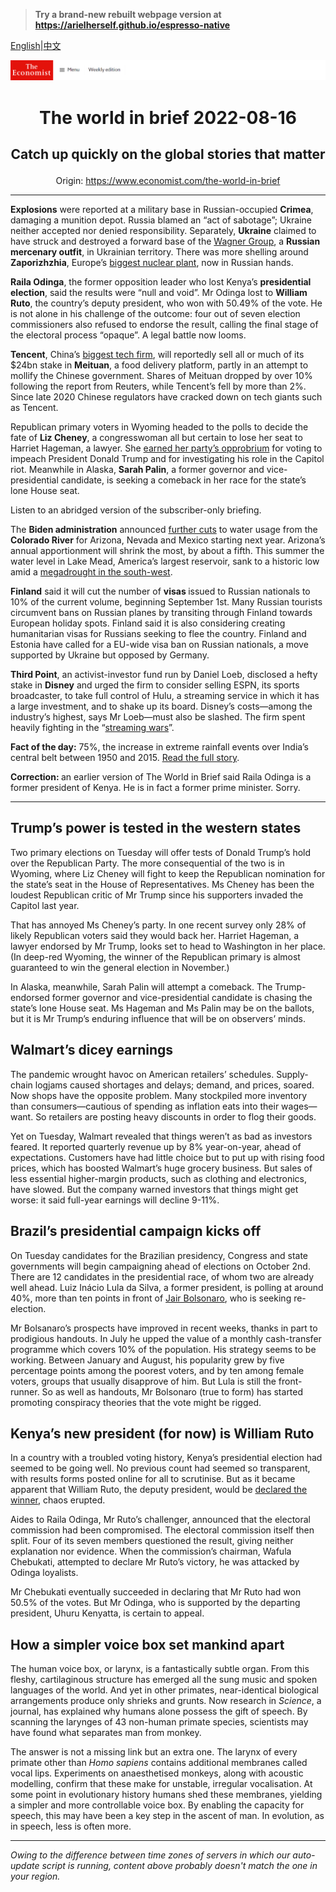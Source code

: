 > **Try a brand-new rebuilt webpage version at https://arielherself.github.io/espresso-native**

[English](https://github.com/arielherself/espresso/blob/main/README.md)|[中文](https://github-com.translate.goog/arielherself/espresso/blob/main/README.md?_x_tr_sl=en&_x_tr_tl=zh-CN&_x_tr_hl=zh-CN&_x_tr_pto=wapp)



![The Economist](menubar.png)

# <p align="center">The world in brief 2022-08-16</p>

## <p align="center">Catch up quickly on the global stories that matter</p>

<p align="center">Origin: <a href="https://www.economist.com/the-world-in-brief">https://www.economist.com/the-world-in-brief</a><hr>

<strong>Explosions</strong> were reported at a military base in Russian-occupied <strong>Crimea</strong>, damaging a munition depot. Russia blamed an “act of sabotage”; Ukraine neither accepted nor denied responsibility. Separately, <strong>Ukraine</strong> claimed to have struck and destroyed a forward base of the [Wagner Group](https://www.economist.com/the-economist-explains/2022/03/07/what-is-the-wagner-group-russias-mercenary-organisation), a <strong>Russian mercenary outfit</strong>, in Ukrainian territory. There was more shelling around <strong>Zaporizhzhia</strong>, Europe’s [biggest nuclear plant](https://www.economist.com/by-invitation/2022/06/16/nuclear-plants-could-become-dirty-bombs-in-ukraine-warns-serhii-plokhy), now in Russian hands.

<strong>Raila Odinga</strong>, the former opposition leader who lost Kenya’s <strong>presidential election</strong>, said the results were “null and void”. Mr Odinga lost to <strong>William Ruto</strong>, the country’s deputy president, who won with 50.49% of the vote. He is not alone in his challenge of the outcome: four out of seven election commissioners also refused to endorse the result, calling the final stage of the electoral process “opaque”. A legal battle now looms.

<strong>Tencent</strong>, China’s [biggest tech firm](https://www.economist.com/business/2022/08/11/tencent-is-a-success-story-bedevilled-by-the-splinternet), will reportedly sell all or much of its $24bn stake in <strong>Meituan</strong>, a food delivery platform, partly in an attempt to mollify the Chinese government. Shares of Meituan dropped by over 10% following the report from Reuters, while Tencent’s fell by more than 2%. Since late 2020 Chinese regulators have cracked down on tech giants such as Tencent.

Republican primary voters in Wyoming headed to the polls to decide the fate of <strong>Liz Cheney</strong>, a congresswoman all but certain to lose her seat to Harriet Hageman, a lawyer. She [earned her party’s opprobrium](https://www.economist.com/united-states/2022/07/06/high-noon-for-liz-cheney) for voting to impeach President Donald Trump and for investigating his role in the Capitol riot. Meanwhile in Alaska, <strong>Sarah Palin</strong>, a former governor and vice-presidential candidate, is seeking a comeback in her race for the state’s lone House seat.

Listen to an abridged version of the subscriber-only briefing.

The <strong>Biden administration</strong> announced [further cuts](https://www.economist.com/graphic-detail/2022/08/16/the-most-important-river-in-the-american-west-is-drying-up) to water usage from the <strong>Colorado River</strong> for Arizona, Nevada and Mexico starting next year. Arizona’s annual apportionment will shrink the most, by about a fifth. This summer the water level in Lake Mead, America’s largest reservoir, sank to a historic low amid a [megadrought in the south-west](https://www.economist.com/united-states/the-american-west-is-drying-up/21803608).

<strong>Finland</strong> said it will cut the number of <strong>visas </strong>issued to Russian nationals to 10% of the current volume, beginning September 1st. Many Russian tourists circumvent bans on Russian planes by transiting through Finland towards European holiday spots. Finland said it is also considering creating humanitarian visas for Russians seeking to flee the country. Finland and Estonia have called for a EU-wide visa ban on Russian nationals, a move supported by Ukraine but opposed by Germany.

<strong>Third Point</strong>, an activist-investor fund run by Daniel Loeb, disclosed a hefty stake in <strong>Disney</strong> and urged the firm to consider selling ESPN, its sports broadcaster, to take full control of Hulu, a streaming service in which it has a large investment, and to shake up its board. Disney’s costs—among the industry’s highest, says Mr Loeb—must also be slashed. The firm spent heavily fighting in the “[streaming wars](https://www.economist.com/business/disney-netflix-apple-is-anyone-winning-the-streaming-wars/21807591)”.

<strong>Fact of the day:</strong> 75%, the increase in extreme rainfall events over India’s central belt between 1950 and 2015. [Read the full story](https://www.economist.com/the-economist-explains/2022/08/15/why-monsoon-season-will-not-solve-indias-water-crisis).

<strong>Correction: </strong>an earlier version of The World in Brief said Raila Odinga is a former president of Kenya. He is in fact a former prime minister. Sorry.

----------

## Trump’s power is tested in the western states

Two primary elections on Tuesday will offer tests of Donald Trump’s hold over the Republican Party. The more consequential of the two is in Wyoming, where Liz Cheney will fight to keep the Republican nomination for the state’s seat in the House of Representatives. Ms Cheney has been the loudest Republican critic of Mr Trump since his supporters invaded the Capitol last year.

That has annoyed Ms Cheney’s party. In one recent survey only 28% of likely Republican voters said they would back her. Harriet Hageman, a lawyer endorsed by Mr Trump, looks set to head to Washington in her place. (In deep-red Wyoming, the winner of the Republican primary is almost guaranteed to win the general election in November.)

In Alaska, meanwhile, Sarah Palin will attempt a comeback. The Trump-endorsed former governor and vice-presidential candidate is chasing the state’s lone House seat. Ms Hageman and Ms Palin may be on the ballots, but it is Mr Trump’s enduring influence that will be on observers’ minds.

## Walmart’s dicey earnings

The pandemic wrought havoc on American retailers’ schedules. Supply-chain logjams caused shortages and delays; demand, and prices, soared. Now shops have the opposite problem. Many stockpiled more inventory than consumers—cautious of spending as inflation eats into their wages—want. So retailers are posting heavy discounts in order to flog their goods.

Yet on Tuesday, Walmart revealed that things weren’t as bad as investors feared. It reported quarterly revenue up by 8% year-on-year, ahead of expectations. Customers have had little choice but to put up with rising food prices, which has boosted Walmart’s huge grocery business. But sales of less essential higher-margin products, such as clothing and electronics, have slowed. But the company warned investors that things might get worse: it said full-year earnings will decline 9-11%.

## Brazil’s presidential campaign kicks off

On Tuesday candidates for the Brazilian presidency, Congress and state governments will begin campaigning ahead of elections on October 2nd. There are 12 candidates in the presidential race, of whom two are already well ahead. Luiz Inácio Lula da Silva, a former president, is polling at around 40%, more than ten points in front of [Jair Bolsonaro](https://www.economist.com/the-americas/2022/07/14/might-jair-bolsonaro-try-to-steal-brazils-election), who is seeking re-election.

Mr Bolsanaro’s prospects have improved in recent weeks, thanks in part to prodigious handouts. In July he upped the value of a monthly cash-transfer programme which covers 10% of the population. His strategy seems to be working. Between January and August, his popularity grew by five percentage points among the poorest voters, and by ten among female voters, groups that usually disapprove of him. But Lula is still the front-runner. So as well as handouts, Mr Bolsonaro (true to form) has started promoting conspiracy theories that the vote might be rigged.

## Kenya’s new president (for now) is William Ruto

In a country with a troubled voting history, Kenya’s presidential election had seemed to be going well. No previous count had seemed so transparent, with results forms posted online for all to scrutinise. But as it became apparent that William Ruto, the deputy president, would be [declared the winner](https://www.economist.com/middle-east-and-africa/2022/08/15/william-ruto-is-declared-kenyas-next-president), chaos erupted.

Aides to Raila Odinga, Mr Ruto’s challenger, announced that the electoral commission had been compromised. The electoral commission itself then split. Four of its seven members questioned the result, giving neither explanation nor evidence. When the commission’s chairman, Wafula Chebukati, attempted to declare Mr Ruto’s victory, he was attacked by Odinga loyalists.

Mr Chebukati eventually succeeded in declaring that Mr Ruto had won 50.5% of the votes. But Mr Odinga, who is supported by the departing president, Uhuru Kenyatta, is certain to appeal.

## How a simpler voice box set mankind apart

The human voice box, or larynx, is a fantastically subtle organ. From this fleshy, cartilaginous structure has emerged all the sung music and spoken languages of the world. And yet in other primates, near-identical biological arrangements produce only shrieks and grunts. Now research in <em>Science</em>, a journal, has explained why humans alone possess the gift of speech. By scanning the larynges of 43 non-human primate species, scientists may have found what separates man from monkey.

The answer is not a missing link but an extra one. The larynx of every primate other than <em>Homo sapiens</em> contains additional membranes called vocal lips. Experiments on anaesthetised monkeys, along with acoustic modelling, confirm that these make for unstable, irregular vocalisation. At some point in evolutionary history humans shed these membranes, yielding a simpler and more controllable voice box. By enabling the capacity for speech, this may have been a key step in the ascent of man. In evolution, as in speech, less is often more.

----------

*Owing to the difference between time zones of servers in which our auto-update script is running, content above probably doesn't match the one in your region.*
